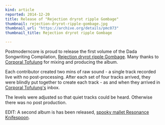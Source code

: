 ```yaml
---
kind: article
reported: 2014-12-20
title: Release of "Rejection dryrot ripple Gombage"
thumbnail: rejection-dryrot-ripple-gombage.jpg
thumbnail_url: "https://archive.org/details/pmc073"
thumbnail_title: Rejection dryrot ripple Gombage

---
```

Postmoderncore is proud to release the first volume of the Dada Songwriting Compilation, [Rejection dryrot ripple Gombage](https://archive.org/details/pmc073). Many thanks to [Corporal Tofulung](https://twitter.com/GinOnDiamonds) for mixing and producing the album.

Each contributor created two mins of raw sound - a single track recorded live with no post-processing. After each set of four tracks arrived, they were blindly put together to create each track - as and when they arrived in [Corporal Tofulung's](https://twitter.com/GinOnDiamonds) inbox.

The levels were adjusted so that quiet tracks could be heard. Otherwise there was no post production.

EDIT: A second album is has been released, [spooky mallet Resonance Knifespoon](https://archive.org/details/pmc082).
